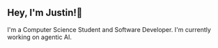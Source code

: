 ## Hey, I'm Justin!👋

I'm a Computer Science Student and Software Developer. I'm currently working on agentic AI.
